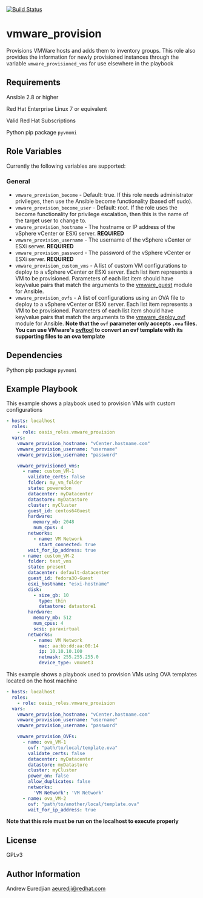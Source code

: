 [![Build Status](https://travis-ci.com/oasis-roles/vmware_provision.svg?branch=master)](https://travis-ci.com/oasis-roles/vmware_provision)

vmware_provision
===========

Provisions VMWare hosts and adds them to inventory groups. This role also
provides the information for newly provisioned instances through the variable
`vmware_provisioned_vms` for use elsewhere in the playbook

Requirements
------------

Ansible 2.8 or higher

Red Hat Enterprise Linux 7 or equivalent

Valid Red Hat Subscriptions

Python pip package `pyvmomi`

Role Variables
--------------

Currently the following variables are supported:

### General

* `vmware_provision_become` - Default: true. If this role needs administrator
  privileges, then use the Ansible become functionality (based off sudo).
* `vmware_provision_become_user` - Default: root. If the role uses the become
  functionality for privilege escalation, then this is the name of the target
  user to change to.
* `vmware_provision_hostname` - The hostname or IP address of the vSphere vCenter or ESXi server. **REQUIRED**
* `vmware_provision_username` - The username of the vSphere vCenter or ESXi server. **REQUIRED**
* `vmware_provision_password` - The password of the vSphere vCenter or ESXi server. **REQUIRED**
* `vmware_provision_custom_vms` - A list of custom VM configurations to deploy
to a vSphere vCenter or ESXi server. Each list item represents a VM to be
provisioned. Parameters of each list item should have key/value pairs that match
the arguments to the [vmware_guest](https://docs.ansible.com/ansible/latest/modules/vmware_guest_module.html#vmware-guest-module)
module for Ansible.
* `vmware_provision_ovfs` - A list of configurations using an OVA file to
deploy to a vSphere vCenter or ESXi server. Each list item represents a VM to
be provisioned. Parameters of each list item should have key/value pairs that
match the arguments to the [vmware_deploy_ovf](https://docs.ansible.com/ansible/latest/modules/vmware_deploy_ovf_module.html)
module for Ansible. **Note that the `ovf` parameter only accepts `.ova` files.**
**You can use VMware's [ovftool](https://code.vmware.com/web/tool/4.3.0/ovf) to convert an ovf template with its supporting files to an ova template**

Dependencies
------------

Python pip package `pyvmomi`

Example Playbook
----------------

This example shows a playbook used to provision VMs with custom configurations
```yaml
- hosts: localhost
  roles:
    - role: oasis_roles.vmware_provision
  vars:
    vmware_provision_hostname: "vCenter.hostname.com"
    vmware_provision_username: "username"
    vmware_provision_username: "password"

    vmware_provisioned_vms:
      - name: custom_VM-1
        validate_certs: false
        folder: my_vm_folder
        state: poweredon
        datacenter: myDatacenter
        datastore: myDatastore
        cluster: myCluster
        guest_id: centos64Guest
        hardware:
          memory_mb: 2048
          num_cpus: 4
        networks:
          - name: VM Network
            start_connected: true
        wait_for_ip_address: true
      - name: custom_VM-2
        folder: test_vms
        state: present
        datacenter: default-datacenter
        guest_id: fedora30-Guest
        esxi_hostname: "esxi-hostname"
        disk:
          - size_gb: 10
            type: thin
            datastore: datastore1
        hardware:
          memory_mb: 512
          num_cpus: 4
          scsi: paravirtual
        networks:
          - name: VM Network
            mac: aa:bb:dd:aa:00:14
            ip: 10.10.10.100
            netmask: 255.255.255.0
            device_type: vmxnet3
```

This example shows a playbook used to provision VMs using OVA templates located on the host machine
```yaml
- hosts: localhost
  roles:
    - role: oasis_roles.vmware_provision
  vars:
    vmware_provision_hostname: "vCenter.hostname.com"
    vmware_provision_username: "username"
    vmware_provision_username: "password"

    vmware_provision_OVFs:
      - name: ova_VM-1
        ovf: "path/to/local/template.ova"
        validate_certs: false
        datacenter: myDatacenter
        datastore: myDatastore
        cluster: myCluster
        power_on: false
        allow_duplicates: false
        networks:
          'VM Network': 'VM Network'
      - name: ova_VM-2
        ovf: "path/to/another/local/template.ova"
        wait_for_ip_address: true
```

**Note that this role must be run on the localhost to execute properly**

License
-------

GPLv3

Author Information
------------------

Andrew Euredjian <aeuredji@redhat.com>
